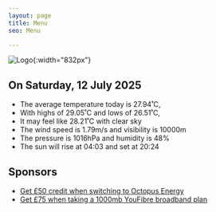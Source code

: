 ```yaml
---
layout: page
title: Menu
seo: Menu

---
```


![Logo](/images/logo.jpg){:width="832px"}

<!-- weather_marker starts -->
## On Saturday, 12 July 2025

- The average temperature today is 27.94˚C,
- With highs of 29.05˚C and lows of 26.51˚C,
- It may feel like 28.21˚C with clear sky
- The wind speed is 1.79m/s and visibility is 10000m
- The pressure is 1016hPa and humidity is 48%
- The sun will rise at 04:03 and set at 20:24

<!-- weather_marker ends -->

## Sponsors

- [Get £50 credit when switching to Octopus Energy](https://bit.ly/3oD1nnS)
- [Get £75 when taking a 1000mb YouFibre broadband plan](https://aklam.io/91zWhU?)
